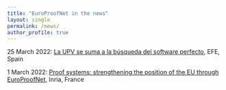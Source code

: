 ```yaml
---
title: "EuroProofNet in the news"
layout: single
permalink: /news/
author_profile: true
---
```


25 March 2022: [La UPV se suma a la búsqueda del software perfecto](http://www.upv.es/noticias-upv/noticia-13516-europroofnet-es.html), EFE, Spain
<!--http://www.upv.es/noticias-upv/noticia-13516-europroofnet-es.html-->

1 March 2022: [Proof systems: strengthening the position of the EU through EuroProofNet](https://www.inria.fr/en/proof-systems-strengthening-position-eu-through-europroofnet), Inria, France

